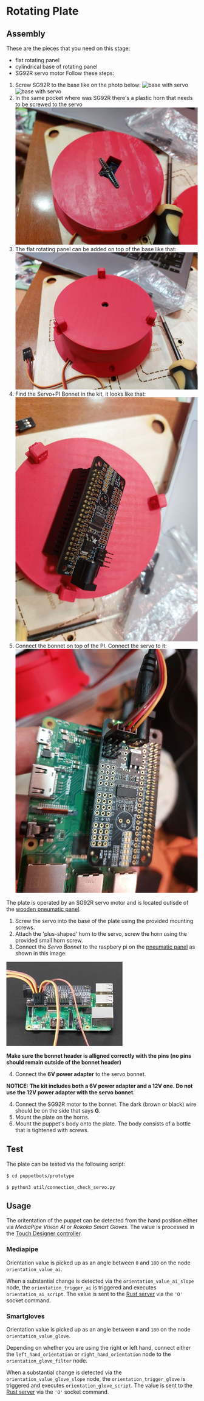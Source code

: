 # Rotating Plate
## Assembly
These are the pieces that you need on this stage:
- flat rotating panel
- cylindrical base of rotating panel
- SG92R servo motor
Follow these steps:
1. Screw SG92R to the base like on the photo below:
![base with servo](rotating_plate-base-with-servo1.jpg)
![base with servo](rotating_plate-base-with-servo2.jpg)
2. In the same pocket where was SG92R there's a plastic horn that needs to be screwed to the servo
![horn connection](rotating_plate-base-with-cross.jpg)
4. The flat rotating panel can be added on top of the base like that:
![base with plate](rotating_plate-base-with-plate.jpg)
5. Find the Servo+PI Bonnet in the kit, it looks like that:
![servo bonnet](rotating_plate-bonnet.jpg)
6. Connect the bonnet on top of the PI. Connect the servo to it:
![bonnet on pi](rotating_plate-bonnet-on-pi.jpg)

The plate is operated by an SG92R servo motor and is located outisde of the [wooden pneumatic panel](pneumatics-panel.md).
1. Screw the servo into the base of the plate using the provided mounting screws.
2. Attach the 'plus-shaped' horn to the servo, screw the horn using the provided small horn screw.
3. Connect the _Servo Bonnet_ to the raspbery pi on the [pneumatic panel](pneumatics-panel.md) as shown in this image:

![servo bonnet](servo-bonnet.jpg)

**Make sure the bonnet header is alligned correctly with the pins (no pins should remain outside of the bonnet header)**

4. Connect the **6V power adapter** to the servo bonnet.

**NOTICE: The kit includes both a 6V power adapter and a 12V one. Do not use the 12V power adapter with the servo bonnet.**  

4. Connect the SG92R motor to the bonnet. The dark (brown or black) wire should be on the side that says **G**.
5. Mount the plate on the horns.
6. Mount the puppet's body onto the plate. The body consists of a bottle that is tightened with screws.

## Test
The plate can be tested via the following script:

```
$ cd puppetbots/prototype
```
```
$ python3 util/connection_check_servo.py
```


## Usage
The oritentation of the puppet can be detected from the hand position either via _MediaPipe Vision AI_ or _Rokoko Smart Gloves_. The value is processed in the [Touch Designer controller](touch-designer.md).

### Mediapipe 
Orientation value is picked up as an angle between `0` and `180` on the node `orientation_value_ai`.

When a substantial change is detected via the `orientation_value_ai_slope` node, the `orientation_trigger_ai` is triggered and executes `orientation_ai_script`. The value is sent to the [Rust server](rust-server.md) via the `'O'` socket command. 

### Smartgloves 
Orientation value is picked up as an angle between `0` and `180` on the node `orientation_value_glove`.

Depending on whether you are using the right or left hand, connect either the `left_hand_orientation` or `right_hand_orientation` node to the `orientation_glove_filter` node.

When a substantial change is detected via the `orientation_value_glove_slope` node, the `orientation_trigger_glove` is triggered and executes `orientation_glove_script`. The value is sent to the [Rust server](rust-server.md) via the `'O'` socket command. 
